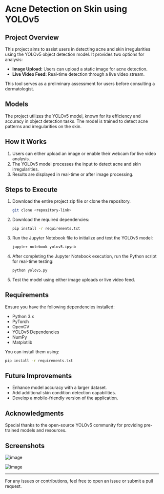 # Acne Detection on Skin using YOLOv5

## Project Overview
This project aims to assist users in detecting acne and skin irregularities using the YOLOv5 object detection model. It provides two options for analysis:

- **Image Upload:** Users can upload a static image for acne detection.
- **Live Video Feed:** Real-time detection through a live video stream.

This tool serves as a preliminary assessment for users before consulting a dermatologist.

## Models
The project utilizes the YOLOv5 model, known for its efficiency and accuracy in object detection tasks. The model is trained to detect acne patterns and irregularities on the skin.

## How it Works
1. Users can either upload an image or enable their webcam for live video analysis.
2. The YOLOv5 model processes the input to detect acne and skin irregularities.
3. Results are displayed in real-time or after image processing.

## Steps to Execute
1. Download the entire project zip file or clone the repository.
   ```bash
   git clone <repository-link>
   ```
2. Download the required dependencies:
   ```bash
   pip install -r requirements.txt
   ```
3. Run the Jupyter Notebook file to initialize and test the YOLOv5 model:
   ```bash
   jupyter notebook yolov5.ipynb
   ```
4. After completing the Jupyter Notebook execution, run the Python script for real-time testing:
   ```bash
   python yolov5.py
   ```
5. Test the model using either image uploads or live video feed.

## Requirements
Ensure you have the following dependencies installed:
- Python 3.x
- PyTorch
- OpenCV
- YOLOv5 Dependencies
- NumPy
- Matplotlib

You can install them using:
```bash
pip install -r requirements.txt
```

## Future Improvements
- Enhance model accuracy with a larger dataset.
- Add additional skin condition detection capabilities.
- Develop a mobile-friendly version of the application.

## Acknowledgments
Special thanks to the open-source YOLOv5 community for providing pre-trained models and resources.

## **Screenshots**
![image](https://github.com/user-attachments/assets/4a9fd933-0318-4a76-adf2-08924586196b)

![image](https://github.com/user-attachments/assets/16477f3a-df1d-40a2-82c4-843da81f388c)



---
For any issues or contributions, feel free to open an issue or submit a pull request.

